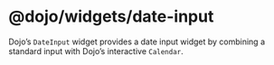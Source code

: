 <span class="citation" data-cites="dojo/widgets/date-input"><span class="citation" data-cites="dojo/widgets/date-input"><span class="citation" data-cites="dojo/widgets/date-input">@dojo/widgets/date-input</span></span></span>
=================================================================================================================================================================================================================================

Dojo’s `DateInput` widget provides a date input widget by combining a standard input with Dojo’s interactive `Calendar`.
